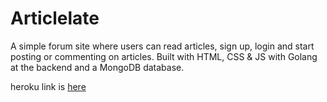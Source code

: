 # Articlelate
A simple forum site where users can read articles, sign up, login and start posting or commenting on articles. 
Built with HTML, CSS & JS with Golang at the backend and a MongoDB database.

heroku link is [here](https://go-articlelate.herokuapp.com)
